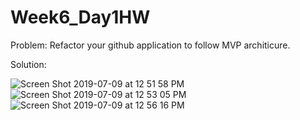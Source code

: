 # Week6_Day1HW

Problem: Refactor your github application to follow MVP architicure.

Solution:

![Screen Shot 2019-07-09 at 12 51 58 PM](https://user-images.githubusercontent.com/51377398/60907819-75d8d380-a248-11e9-8e3c-787729ed6d71.png)
![Screen Shot 2019-07-09 at 12 53 05 PM](https://user-images.githubusercontent.com/51377398/60907877-93a63880-a248-11e9-97a3-3424197b857b.png)
![Screen Shot 2019-07-09 at 12 56 16 PM](https://user-images.githubusercontent.com/51377398/60908104-162ef800-a249-11e9-8c21-92eaf417dd33.png)
